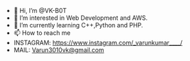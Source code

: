 - 👋 Hi, I’m @VK-B0T
- 👀 I’m interested in Web Development and AWS.
- 🌱 I’m currently learning C++,Python and PHP.
- 📫 How to reach me 
- INSTAGRAM: https://www.instagram.com/_varunkumar____/
- MAIL: Varun3010vk@gmail.com
<!---
VK-B0T/VK-B0T is a ✨ special ✨ repository because its `README.md` (this file) appears on your GitHub profile.
You can click the Preview link to take a look at your changes.
--->
